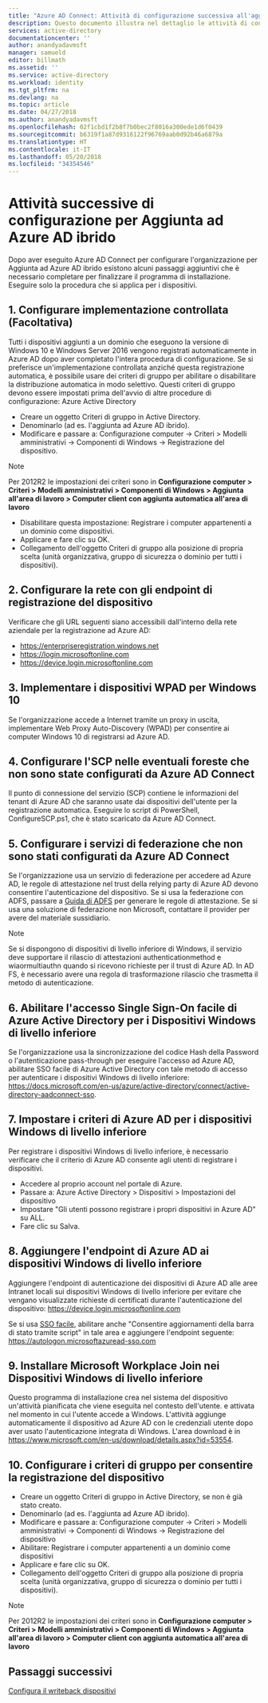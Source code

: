 ```yaml
---
title: "Azure AD Connect: Attività di configurazione successiva all'aggiunta ad Azure AD ibrido | Microsoft Docs"
description: Questo documento illustra nel dettaglio le attività di configurazione posteriori necessarie per completare l'aggiunta ad Azure AD ibrido
services: active-directory
documentationcenter: ''
author: anandyadavmsft
manager: samueld
editor: billmath
ms.assetid: ''
ms.service: active-directory
ms.workload: identity
ms.tgt_pltfrm: na
ms.devlang: na
ms.topic: article
ms.date: 04/27/2018
ms.author: anandyadavmsft
ms.openlocfilehash: 02f1cbd1f2b8f7b0bec2f8016a300ede1d6f0439
ms.sourcegitcommit: b6319f1a87d9316122f96769aab0d92b46a6879a
ms.translationtype: HT
ms.contentlocale: it-IT
ms.lasthandoff: 05/20/2018
ms.locfileid: "34354546"
---
```

# <a name="post-configuration-tasks-for-hybrid-azure-ad-join"></a>Attività successive di configurazione per Aggiunta ad Azure AD ibrido

Dopo aver eseguito Azure AD Connect per configurare l'organizzazione per Aggiunta ad Azure AD ibrido esistono alcuni passaggi aggiuntivi che è necessario completare per finalizzare il programma di installazione.  Eseguire solo la procedura che si applica per i dispositivi.

## <a name="1-configure-controlled-rollout-optional"></a>1. Configurare implementazione controllata (Facoltativa)
Tutti i dispositivi aggiunti a un dominio che eseguono la versione di Windows 10 e Windows Server 2016 vengono registrati automaticamente in Azure AD dopo aver completato l'intera procedura di configurazione. Se si preferisce un'implementazione controllata anziché questa registrazione automatica, è possibile usare dei criteri di gruppo per abilitare o disabilitare la distribuzione automatica in modo selettivo.  Questi criteri di gruppo devono essere impostati prima dell'avvio di altre procedure di configurazione: Azure Active Directory
* Creare un oggetto Criteri di gruppo in Active Directory.
* Denominarlo (ad es. l'aggiunta ad Azure AD ibrido).
* Modificare e passare a:  Configurazione computer -> Criteri > Modelli amministrativi -> Componenti di Windows -> Registrazione del dispositivo.

>[!NOTE]
>Per 2012R2 le impostazioni dei criteri sono in **Configurazione computer > Criteri > Modelli amministrativi > Componenti di Windows > Aggiunta all'area di lavoro > Computer client con aggiunta automatica all'area di lavoro**

* Disabilitare questa impostazione:  Registrare i computer appartenenti a un dominio come dispositivi.
* Applicare e fare clic su OK.
* Collegamento dell'oggetto Criteri di gruppo alla posizione di propria scelta (unità organizzativa, gruppo di sicurezza o dominio per tutti i dispositivi).

## <a name="2-configure-network-with-device-registration-endpoints"></a>2. Configurare la rete con gli endpoint di registrazione del dispositivo
Verificare che gli URL seguenti siano accessibili dall'interno della rete aziendale per la registrazione ad Azure AD:

* https://enterpriseregistration.windows.net
* https://login.microsoftonline.com
* https://device.login.microsoftonline.com 

## <a name="3-implement-wpad-for-windows-10-devices"></a>3. Implementare i dispositivi WPAD per Windows 10
Se l'organizzazione accede a Internet tramite un proxy in uscita, implementare Web Proxy Auto-Discovery (WPAD) per consentire ai computer Windows 10 di registrarsi ad Azure AD.

## <a name="4-configure-the-scp-in-any-forests-that-were-not-configured-by-azure-ad-connect"></a>4. Configurare l'SCP nelle eventuali foreste che non sono state configurati da Azure AD Connect 

Il punto di connessione del servizio (SCP) contiene le informazioni del tenant di Azure AD che saranno usate dai dispositivi dell'utente per la registrazione automatica.  Eseguire lo script di PowerShell, ConfigureSCP.ps1, che è stato scaricato da Azure AD Connect.

## <a name="5-configure-any-federation-service-that-was-not-configured-by-azure-ad-connect"></a>5. Configurare i servizi di federazione che non sono stati configurati da Azure AD Connect

Se l'organizzazione usa un servizio di federazione per accedere ad Azure AD, le regole di attestazione nel trust della relying party di Azure AD devono consentire l'autenticazione del dispositivo. Se si usa la federazione con ADFS, passare a [Guida di ADFS](https://aka.ms/aadrptclaimrules) per generare le regole di attestazione. Se si usa una soluzione di federazione non Microsoft, contattare il provider per avere del materiale sussidiario.  

>[!NOTE]
>Se si dispongono di dispositivi di livello inferiore di Windows, il servizio deve supportare il rilascio di attestazioni authenticationmethod e wiaormultiauthn quando si ricevono richieste per il trust di Azure AD. In AD FS, è necessario avere una regola di trasformazione rilascio che trasmetta il metodo di autenticazione.

## <a name="6-enable-azure-ad-seamless-sso-for-windows-down-level-devices"></a>6. Abilitare l'accesso Single Sign-On facile di Azure Active Directory per i Dispositivi Windows di livello inferiore

Se l'organizzazione usa la sincronizzazione del codice Hash della Password o l'autenticazione pass-through per eseguire l'accesso ad Azure AD, abilitare SSO facile di Azure Active Directory con tale metodo di accesso per autenticare i dispositivi Windows di livello inferiore:  https://docs.microsoft.com/en-us/azure/active-directory/connect/active-directory-aadconnect-sso. 

## <a name="7-set-azure-ad-policy-for-windows-down-level-devices"></a>7. Impostare i criteri di Azure AD per i dispositivi Windows di livello inferiore

Per registrare i dispositivi Windows di livello inferiore, è necessario verificare che il criterio di Azure AD consente agli utenti di registrare i dispositivi. 

* Accedere al proprio account nel portale di Azure.
* Passare a: Azure Active Directory > Dispositivi > Impostazioni del dispositivo
* Impostare "Gli utenti possono registrare i propri dispositivi in Azure AD" su ALL.
* Fare clic su Salva.

## <a name="8-add-azure-ad-endpoint-to-windows-down-level-devices"></a>8. Aggiungere l'endpoint di Azure AD ai dispositivi Windows di livello inferiore

Aggiungere l'endpoint di autenticazione dei dispositivi di Azure AD alle aree Intranet locali sui dispositivi Windows di livello inferiore per evitare che vengano visualizzate richieste di certificati durante l'autenticazione del dispositivo: https://device.login.microsoftonline.com 

Se si usa [SSO facile](https://aka.ms/hybrid/sso), abilitare anche "Consentire aggiornamenti della barra di stato tramite script" in tale area e aggiungere l'endpoint seguente: https://autologon.microsoftazuread-sso.com 

## <a name="9-install-microsoft-workplace-join-on-windows-down-level-devices"></a>9. Installare Microsoft Workplace Join nei Dispositivi Windows di livello inferiore

Questo programma di installazione crea nel sistema del dispositivo un'attività pianificata che viene eseguita nel contesto dell'utente. e attivata nel momento in cui l'utente accede a Windows. L'attività aggiunge automaticamente il dispositivo ad Azure AD con le credenziali utente dopo aver usato l'autenticazione integrata di Windows. L'area download è in https://www.microsoft.com/en-us/download/details.aspx?id=53554. 

## <a name="10-configure-group-policy-to-allow-device-registration"></a>10. Configurare i criteri di gruppo per consentire la registrazione del dispositivo

* Creare un oggetto Criteri di gruppo in Active Directory, se non è già stato creato.
* Denominarlo (ad es. l'aggiunta ad Azure AD ibrido).
* Modificare e passare a:  Configurazione computer -> Criteri > Modelli amministrativi -> Componenti di Windows -> Registrazione del dispositivo
* Abilitare:  Registrare i computer appartenenti a un dominio come dispositivi
* Applicare e fare clic su OK.
* Collegamento dell'oggetto Criteri di gruppo alla posizione di propria scelta (unità organizzativa, gruppo di sicurezza o dominio per tutti i dispositivi).

>[!NOTE]
>Per 2012R2 le impostazioni dei criteri sono in **Configurazione computer > Criteri > Modelli amministrativi > Componenti di Windows > Aggiunta all'area di lavoro > Computer client con aggiunta automatica all'area di lavoro**

## <a name="next-steps"></a>Passaggi successivi
[Configura il writeback dispositivi](./active-directory-aadconnect-feature-device-writeback.md)
